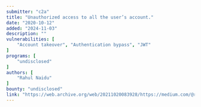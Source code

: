 ```yaml
---
submitter: "c2a"
title: "Unauthorized access to all the user’s account."
date: "2020-10-12"
added: "2024-11-03"
description: ""
vulnerabilities: [
    "Account takeover", "Authentication bypass", "JWT"
]
programs: [
    "undisclosed"
]
authors: [
    "Rahul Naidu"
]
bounty: "undisclosed"
link: "https://web.archive.org/web/20211020083928/https://medium.com/@rahulnaidu_92192/unauthorized-access-to-all-the-users-account-c087511fe42a"
---
```




